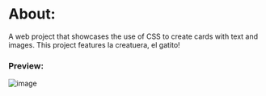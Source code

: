 # About:

A web project that showcases the use of CSS to create cards with text and images. This project features la creatuera, el gatito!

### Preview:

![image](https://github.com/user-attachments/assets/d09fab5a-cd4b-464f-9ef5-df5e1f4c5616)
